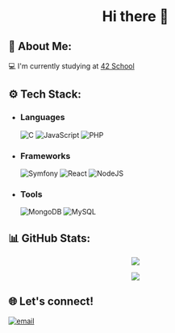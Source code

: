 <div align="center" width="100%">
 
# Hi there 👋

</div>
 
## 💫 About Me:

 💻 I'm currently studying at [42 School](https://www.42network.org/)

## ⚙️ Tech Stack:
<ul>
 
<li>
 
 ### Languages
 ![C](https://img.shields.io/badge/c-%2300599C.svg?style=for-the-badge&logo=c&logoColor=white) ![JavaScript](https://img.shields.io/badge/javascript-%23323330.svg?style=for-the-badge&logo=javascript&logoColor=%23F7DF1E) ![PHP](https://img.shields.io/badge/php-%23777BB4.svg?style=for-the-badge&logo=php&logoColor=white)
 </li>
<li>
 
 ### Frameworks
 ![Symfony](https://img.shields.io/badge/symfony-%23000000.svg?style=for-the-badge&logo=symfony&logoColor=white) ![React](https://img.shields.io/badge/react-%2320232a.svg?style=for-the-badge&logo=react&logoColor=%2361DAFB) ![NodeJS](https://img.shields.io/badge/node.js-6DA55F?style=for-the-badge&logo=node.js&logoColor=white) 
 </li>
<li>

 ### Tools
  ![MongoDB](https://img.shields.io/badge/MongoDB-%234ea94b.svg?style=for-the-badge&logo=mongodb&logoColor=white) ![MySQL](https://img.shields.io/badge/mysql-4479A1.svg?style=for-the-badge&logo=mysql&logoColor=white)
 </li>
 </ul>

## 📊 GitHub Stats:
<div align="center" width="100%">
 
![](https://github-readme-stats.vercel.app/api/top-langs/?username=HyacineAlnuma&theme=radical&hide_border=false&include_all_commits=true&count_private=false&layout=compact)


![](https://github-readme-stats.vercel.app/api?username=HyacineAlnuma&theme=radical&hide_border=false&include_all_commits=true&count_private=false)

</div>

## 🌐 Let's connect!

[![email](https://img.shields.io/badge/Email-D14836?logo=gmail&logoColor=white)](mailto:hyacinealnuma@gmail.com) 

